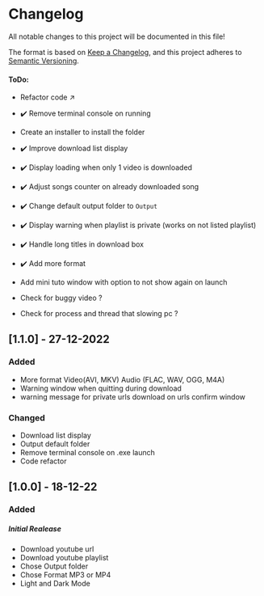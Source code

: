# Changelog
All notable changes to this project will be documented in this file!

The format is based on [Keep a Changelog](https://keepachangelog.com/en/1.0.0/),
and this project adheres to [Semantic Versioning](https://semver.org/spec/v2.0.0.html).

#### ToDo:
 - Refactor code :arrow_upper_right:
 
 - :heavy_check_mark: Remove terminal console on running
 - Create an installer to install the folder 
 - :heavy_check_mark: Improve download list display
 - :heavy_check_mark: Display loading when only 1 video is downloaded
 - :heavy_check_mark: Adjust songs counter on already downloaded song
 - :heavy_check_mark: Change default output folder to `Output`
 - :heavy_check_mark: Display warning when playlist is private (works on not listed playlist)
 - :heavy_check_mark: Handle long titles in download box

 - :heavy_check_mark: Add more format
 - Add mini tuto window with option to not show again on launch
 - Check for buggy video ? 
 - Check for process and thread that slowing pc ? 

## [1.1.0] - 27-12-2022

### Added

- More format Video(AVI, MKV) Audio (FLAC, WAV, OGG, M4A)
- Warning window when quitting during download
- warning message for private urls download on urls confirm window

### Changed

- Download list display
- Output default folder
- Remove terminal console on .exe launch
- Code refactor

## [1.0.0] - 18-12-22
### Added

##### Initial Realease

- Download youtube url
- Download youtube playlist
- Chose Output folder
- Chose Format MP3 or MP4
- Light and Dark Mode
